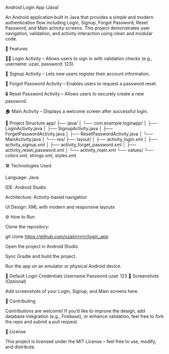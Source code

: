 Android Login App (Java)

An Android application built in Java that provides a simple and modern authentication flow including Login, Signup, Forgot Password, Reset Password, and Main activity screens. This project demonstrates user navigation, validation, and activity interaction using clean and modular code.

🚀 Features

🧑‍💻 Login Activity – Allows users to sign in with validation checks (e.g., username: uzair, password: 123).

📝 Signup Activity – Lets new users register their account information.

🔁 Forgot Password Activity – Enables users to request a password reset.

🔒 Reset Password Activity – Allows users to securely create a new password.

🏠 Main Activity – Displays a welcome screen after successful login.

🧱 Project Structure
app/
 ├── java/
 │    └── com.example.loginapp/
 │          ├── LoginActivity.java
 │          ├── SignupActivity.java
 │          ├── ForgetPasswordActivity.java
 │          ├── ResetPasswordActivity.java
 │          └── MainActivity.java
 │
 └── res/
      ├── layout/
      │    ├── activity_login.xml
      │    ├── activity_signup.xml
      │    ├── activity_forget_password.xml
      │    ├── activity_reset_password.xml
      │    └── activity_main.xml
      └── values/
           └── colors.xml, strings.xml, styles.xml

🛠️ Technologies Used

Language: Java

IDE: Android Studio

Architecture: Activity-based navigation

UI Design: XML with modern and responsive layouts

⚙️ How to Run

Clone the repository:

git clone https://github.com/uzaiirrrrrrr/login_app


Open the project in Android Studio.

Sync Gradle and build the project.

Run the app on an emulator or physical Android device.

🔑 Default Login Credentials
Username	Password
uzair	123
📸 Screenshots (Optional)

Add screenshots of your Login, Signup, and Main screens here.

🤝 Contributing

Contributions are welcome!
If you’d like to improve the design, add database integration (e.g., Firebase), or enhance validation, feel free to fork the repo and submit a pull request.

📄 License

This project is licensed under the MIT License – feel free to use, modify, and distribute.
